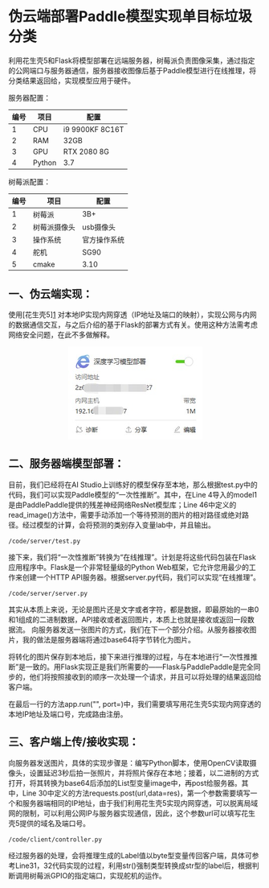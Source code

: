 # 伪云端部署Paddle模型实现单目标垃圾分类

利用花生壳5和Flask将模型部署在远端服务器，树莓派负责图像采集，通过指定的公网端口与服务器通信，服务器接收图像后基于Paddle模型进行在线推理，将分类结果返回给，实现模型应用于硬件。

服务器配置：

| 编号 | 项目 | 配置 |  
|--|--|--|
| 1 | CPU | i9 9900KF 8C16T|
| 2 | RAM | 32GB|
| 3 | GPU | RTX 2080 8G|
| 4 | Python | 3.7 |

树莓派配置：

| 编号 | 项目 | 配置 |  
|--|--|--|
| 1 | 树莓派 | 3B+ |
| 2 | 树莓派摄像头 |  usb摄像头|
| 3 | 操作系统 | 官方操作系统 |
| 4 | 舵机 | SG90 |
| 5 | cmake | 3.10 |

## 一、伪云端实现：
使用[花生壳5][1](https://hsk.oray.com/) 对本地IP实现内网穿透（IP地址及端口的映射），实现公网与内网的数据通信交互，与之后介绍的基于Flask的部署方式有关。使用这种方法需考虑网络安全问题，在此不多做解释。  
<div align="center"><img  src="/src/花生壳5内网穿透示例.jpg"/></div>

## 二、服务器端模型部署：
目前，我们已经将在AI Studio上训练好的模型保存至本地，那么根据test.py中的代码，我们可以实现Paddle模型的“一次性推断”。其中，在Line 4导入的model1是由PaddlePaddle提供的残差神经网络ResNet模型库；Line 46中定义的read_image()方法中，需要手动添加一个等待预测的图片的相对路径或绝对路径。经过模型的计算，会将预测的类别存入变量lab中，并且输出。
```
/code/server/test.py
```
接下来，我们将“一次性推断”转换为“在线推理”。计划是将这些代码包装在Flask应用程序中。Flask是一个非常轻量级的Python Web框架，它允许您用最少的工作来创建一个HTTP API服务器。根据server.py代码，我们可以实现“在线推理”。
```
/code/server/server.py
```
其实从本质上来说，无论是图片还是文字或者字符，都是数据，即最原始的一串0和1组成的二进制数据，API接收或者返回图片，本质上也就是接收或返回一段数据流。
向服务器发送一张图片的方式，我们在下一个部分介绍。从服务器接收图片，我的做法是服务器端将通过base64将字节转化为图片。

将转化的图片保存到本地后，接下来进行推理的过程，与在本地进行“一次性推推断”是一致的。用Flask实现正是我们所需要的——Flask与PaddlePaddle是完全同步的，他们将按照接收到的顺序一次处理一个请求，并且可以将处理的结果返回给客户端。

在最后一行的方法app.run("", port=)中，我们需要填写用花生壳5实现内网穿透的本地IP地址及端口号，完成路由注册。

## 三、客户端上传/接收实现：
向服务器发送图片，具体的实现步骤是：编写Python脚本，使用OpenCV读取摄像头，设置延迟3秒后拍一张照片，并将照片保存在本地；接着，以二进制的方式打开，将其转换为base64后添加的List型变量image中，再post给服务器。其中，Line 30中定义的方法requests.post(url,data=res)，第一个参数需要填写一个和服务器端相同的IP地址，由于我们利用花生壳5实现内网穿透，可以脱离局域网的限制，可以利用公网IP与服务器实现通信，因此，这个参数url可以填写花生壳5提供的域名及端口号。
```
/code/client/controller.py
```
经过服务器的处理，会将推理生成的Label值以byte型变量传回客户端，具体可参考Line31，32代码实现的过程，利用str()强制类型转换成str型的label后，根据判断调用树莓派GPIO的指定端口，实现舵机的运作。
